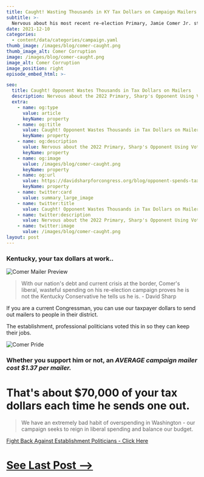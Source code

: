 ```yaml
---
title: Caught! Wasting Thousands in KY Tax Dollars on Campaign Mailers
subtitle: >-
  Nervous about his most recent re-election Primary, Jamie Comer Jr. starts liberal spending on expensive campaign mailers.
date: 2021-12-10
categories:
  - content/data/categories/campaign.yaml
thumb_image: /images/blog/comer-caught.png
thumb_image_alt: Comer Corruption
image: /images/blog/comer-caught.png
image_alt: Comer Corruption
image_position: right
episode_embed_html: >-

seo:
  title: Caught! Opponent Wastes Thousands in Tax Dollars on Mailers
  description: Nervous about the 2022 Primary, Sharp's Opponent Using Voter Tax Dollars to Fund Campaign
  extra:
    - name: og:type
      value: article
      keyName: property
    - name: og:title
      value: Caught! Opponent Wastes Thousands in Tax Dollars on Mailers
      keyName: property
    - name: og:description
      value: Nervous about the 2022 Primary, Sharp's Opponent Using Voter Tax Dollars to Fund Campaign
      keyName: property
    - name: og:image
      value: /images/blog/comer-caught.png
      keyName: property
    - name: og:url
      value: https://davidsharpforcongress.org/blog/opponent-spends-tax-dollars-on-mailers
      keyName: property
    - name: twitter:card
      value: summary_large_image
    - name: twitter:title
      value: Caught! Opponent Wastes Thousands in Tax Dollars on Mailers
    - name: twitter:description
      value: Nervous about the 2022 Primary, Sharp's Opponent Using Voter Tax Dollars to Fund Campaign
    - name: twitter:image
      value: /images/blog/comer-caught.png
layout: post
---
```


### Kentucky, your tax dollars at work..

![Comer Mailer Preview](/images/blog/comer-card.png)

> With our nation's debt and current crisis at the border, Comer's liberal, wasteful spending on his re-election campaign proves he is not the Kentucky Conservative he tells us he is. - David Sharp

If you are a current Congressman, you can use our taxpayer dollars to send out mailers to people in their district.

The establishment, professional politicians voted this in so they can keep their jobs.

![Comer Pride](/images/jamie-jr-3.png)

### Whether you support him or not, an ***AVERAGE campaign mailer cost $1.37 per mailer.***

# That's about $70,000 of your tax dollars each time he sends one out.

> We have an extremely bad habit of overspending in Washington - our campaign seeks to reign in liberal spending and balance our budget.

[Fight Back Against Establishment Politicians - Click Here](/support)


# [See Last Post -->](/posts/attack-on-pearl-harbor)
